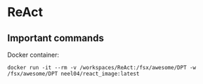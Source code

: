 # ReAct


## Important commands
Docker container:

```docker
docker run -it --rm -v /workspaces/ReAct:/fsx/awesome/DPT -w /fsx/awesome/DPT neel04/react_image:latest
```